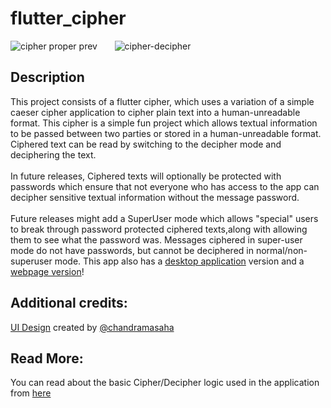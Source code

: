 # flutter_cipher


![cipher proper prev](https://user-images.githubusercontent.com/68727041/203438335-75e8105a-7db7-4a31-b7a4-2673a5d34f2b.png)  &nbsp; &nbsp; &nbsp;      ![cipher-decipher](https://user-images.githubusercontent.com/68727041/203438636-372c821d-6bbc-44ab-9e5e-927bd53af4ac.png)



## Description

This project consists of a flutter cipher, which uses a variation of a simple caeser cipher application to cipher plain text into a human-unreadable format.
This cipher is a simple fun project which allows textual information to be passed between two parties or stored in a human-unreadable format.
Ciphered text can be read by switching to the decipher mode and deciphering the text.
<br/><br/>
In future releases, Ciphered texts will optionally be protected with passwords which ensure that not everyone who has access to the app can decipher sensitive textual information without the message password.
<br/><br/>
Future releases might add a SuperUser mode which allows "special" users to break through password protected ciphered texts,along with allowing them to see what the password was.
Messages ciphered in super-user mode do not have passwords, but cannot be deciphered in normal/non-superuser mode.
This app also has a [desktop application](https://github.com/nikhil-RGB/Shuffle-Cipher-Desktop) version and a [webpage version](https://github.com/nikhil-RGB/Shuffle-Cipher-Web)!

## Additional credits:

[UI Design](https://www.figma.com/file/eMSDoaeCOUA5eXQcy6fUdI/Shuffle-Cipher?node-id=80%3A10&t=TWZNgDg4iEIqsz4a-0) created by [@chandramasaha](https://github.com/chandramasaha)

## Read More:

You can read about the basic Cipher/Decipher logic used in the application from [here](https://github.com/nikhil-RGB/Shuffle-Cipher-Desktop/blob/main/README.md)

